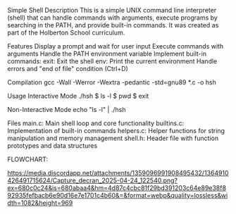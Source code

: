 Simple Shell
Description
This is a simple UNIX command line interpreter (shell) that can handle commands with arguments, execute programs by searching in the PATH, and provide built-in commands. It was created as part of the Holberton School curriculum.

Features
Display a prompt and wait for user input
Execute commands with arguments
Handle the PATH environment variable
Implement built-in commands:
exit: Exit the shell
env: Print the current environment
Handle errors and "end of file" condition (Ctrl+D)

Compilation
gcc -Wall -Werror -Wextra -pedantic -std=gnu89 *.c -o hsh


Usage
Interactive Mode
./hsh
$ ls -l
$ pwd
$ exit


Non-Interactive Mode
echo "ls -l" | ./hsh


Files
main.c: Main shell loop and core functionality
builtins.c: Implementation of built-in commands
helpers.c: Helper functions for string manipulation and memory management
shell.h: Header file with function prototypes and data structures

FLOWCHART:

https://media.discordapp.net/attachments/1359096991908495432/1364910426491715624/Capture_decran_2025-04-24_122540.png?ex=680c0c24&is=680abaa4&hm=4d87c4cbc81f29bd391203c64e89e38f892935fefbacb6e90d16e7e1701c4b60&=&format=webp&quality=lossless&width=1082&height=969
